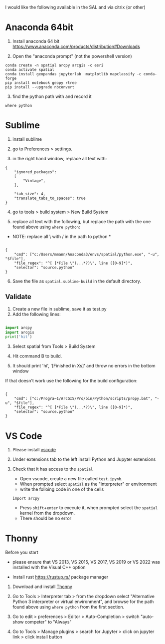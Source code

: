 
I would like the following available in the SAL and via citrix (or other)


# Anaconda 64bit

1) Install anaconda 64 bit https://www.anaconda.com/products/distribution#Downloads

2) Open the "anaconda prompt" (not the powershell version)

``` 
conda create -n spatial arcpy arcgis -c esri
conda activate spatial
conda install geopandas jupyterlab  matplotlib mapclassify -c conda-forge
pip install notebook geopy rtree
pip install --upgrade nbconvert

```

3) find the python path with and record it

`where python`

# Sublime
1) install sublime

2) go to Preferences > settings.

3) in the right hand window, replace all text with:

```
{
    "ignored_packages":
    [
        "Vintage",
    ],

    "tab_size": 4,
    "translate_tabs_to_spaces": true
}
```

4) go to tools > build system > New Build System

5) replace all text with the following, but replace the path with the one found above using `where python`:
* NOTE: replace all \ with / in the path to python *

```

{
    "cmd": ["c:/Users/mmann/Anaconda3/envs/spatial/python.exe", "-u", "$file"],
    "file_regex": "^[ ]*File \"(...*?)\", line ([0-9]*)",
    "selector": "source.python"
}

```
6) Save the file as `spatial.sublime-build` in the default directory. 

## Validate
1) Create a new file in sublime, save it as test.py
2) Add the following lines:

``` python

import arcpy
import arcgis
print('hit')

```
3) Select spatial from Tools > Build System

4) Hit command B to build.

5) It should print 'hi', '[Finished in Xs]' and throw no errors in the bottom window

If that doesn't work use the following for the build configuration:
```

{
    "cmd": ["c:/Progra~1/ArcGIS/Pro/bin/Python/scripts/propy.bat", "-u", "$file"],
    "file_regex": "^[ ]*File \"(...*?)\", line ([0-9]*)",
    "selector": "source.python"
}   

``` 

# VS Code

1) Please install [vscode](https://code.visualstudio.com/Download) 

2) Under extensions tab to the left install Python and Jupyter extensions

3) Check that it has access to the `spatial` 

    - Open vscode, create a new file called `test.ipynb`.
    - When prompted select `spatial` as the "interpreter" or environment
    - write the folloing code in one of the cells
    ```
    import arcpy

    ```
    - Press `shift`+`enter` to execute it, when prompted select the `spatial` kernel from the dropdown.
    - There should be no error

# Thonny

Before you start

- please ensure that VS 2013, VS 2015, VS 2017, VS 2019 or VS 2022 was installed with the Visual C++ option

- Install rust https://rustup.rs/ package manager

1) Download and install [Thonny](https://thonny.org/)

2) Go to Tools > Interpreter tab > from the dropdown select "Alternative Python 3 interpreter or virtual environment", and browse for the path found above using `where python` from the first section. 

3) Go to edit > preferences > Editor > Auto-Completion > switch "auto-show competer"  to "Always"

4) Go to Tools > Manage plugins > search for Jupyter > click on jupyter link > click install button


 
